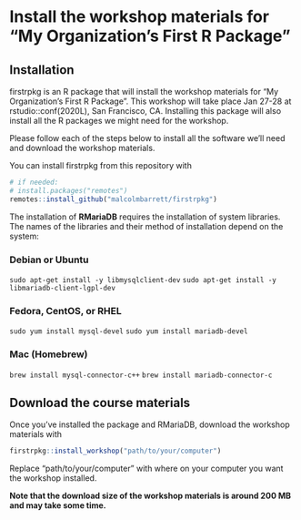 
<!-- README.md is generated from README.Rmd. Please edit that file -->

# Install the workshop materials for “My Organization’s First R Package”

<!-- badges: start -->

<!-- badges: end -->

## Installation

firstrpkg is an R package that will install the workshop materials for
“My Organization’s First R Package”. This workshop will take place Jan
27-28 at rstudio::conf(2020L), San Francisco, CA. Installing this
package will also install all the R packages we might need for the
workshop.

Please follow each of the steps below to install all the software we’ll
need and download the workshop materials.

You can install firstrpkg from this repository with

``` r
# if needed:
# install.packages("remotes")
remotes::install_github("malcolmbarrett/firstrpkg")
```

The installation of **RMariaDB** requires the installation of system
libraries. The names of the libraries and their method of installation
depend on the system:

### Debian or Ubuntu

`sudo apt-get install -y libmysqlclient-dev` `sudo apt-get install -y
libmariadb-client-lgpl-dev`

### Fedora, CentOS, or RHEL

`sudo yum install mysql-devel` `sudo yum install mariadb-devel`

### Mac (Homebrew)

`brew install mysql-connector-c++` `brew install mariadb-connector-c`

## Download the course materials

Once you’ve installed the package and RMariaDB, download the workshop
materials with

``` r
firstrpkg::install_workshop("path/to/your/computer")
```

Replace “path/to/your/computer” with where on your computer you want the
workshop installed.

**Note that the download size of the workshop materials is around 200 MB
and may take some time.**
